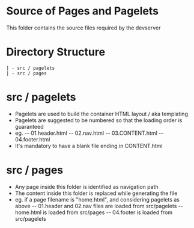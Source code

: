 # Source of Pages and Pagelets
This folder contains the source files required by the devserver

# Directory Structure
```
| - src / pagelets
| - src / pages
```

# src / pagelets
- Pagelets are used to build the container HTML layout / aka templating
- Pagelets are suggested to be numbered so that the loading order is guaranteed
- eg.
-- 01.header.html
-- 02.nav.html
-- 03.CONTENT.html
-- 04.footer.html
- It's mandatory to have a blank file ending in CONTENT.html 

# src / pages
- Any page inside this folder is identified as navigation path
- The content inside this folder is replaced while generating the file
- eg. if a page filename is "home.html", and considering pagelets as above
-- 01.header and 02.nav files are loaded from src/pagelets
-- home.html is loaded from src/pages
-- 04.footer is loaded from src/pagelets


